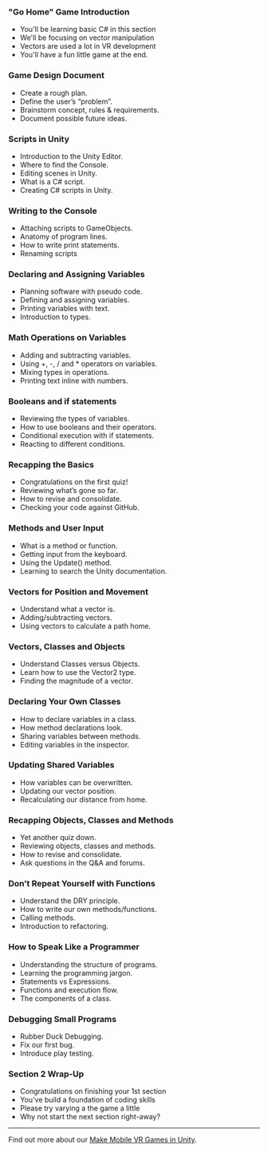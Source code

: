 ### "Go Home" Game Introduction ###

+ You'll be learning basic C# in this section
+ We'll be focusing on vector manipulation
+ Vectors are used a lot in VR development
+ You'll have a fun little game at the end.

### Game Design Document ###

+ Create a rough plan.
+ Define the user’s “problem”.
+ Brainstorm concept, rules & requirements.
+ Document possible future ideas.

### Scripts in Unity ###

+ Introduction to the Unity Editor.
+ Where to find the Console.
+ Editing scenes in Unity.
+ What is a C# script.
+ Creating C# scripts in Unity.

### Writing to the Console ###

+ Attaching scripts to GameObjects.
+ Anatomy of program lines.
+ How to write print statements.
+ Renaming scripts

### Declaring and Assigning Variables ###

+ Planning software with pseudo code.
+ Defining and assigning variables.
+ Printing variables with text.
+ Introduction to types.

### Math Operations on Variables ###

+ Adding and subtracting variables.
+ Using +, -, / and * operators on variables.
+ Mixing types in operations.
+ Printing text inline with numbers.

### Booleans and if statements ###

+ Reviewing the types of variables.
+ How to use booleans and their operators.
+ Conditional execution with if statements.
+ Reacting to different conditions.

### Recapping the Basics ###

+ Congratulations on the first quiz!
+ Reviewing what’s gone so far.
+ How to revise and consolidate.
+ Checking your code against GitHub.

### Methods and User Input ###

+ What is a method or function.
+ Getting input from the keyboard.
+ Using the Update() method.
+ Learning to search the Unity documentation.

### Vectors for Position and Movement ###

+ Understand what a vector is.
+ Adding/subtracting vectors.
+ Using vectors to calculate a path home.

### Vectors, Classes and Objects ###

+ Understand Classes versus Objects.
+ Learn how to use the Vector2 type.
+ Finding the magnitude of a vector.

### Declaring Your Own Classes ###

+ How to declare variables in a class.
+ How method declarations look.
+ Sharing variables between methods.
+ Editing variables in the inspector.

### Updating Shared Variables ###

+ How variables can be overwritten.
+ Updating our vector position.
+ Recalculating our distance from home.

### Recapping Objects, Classes and Methods ###

+ Yet another quiz down.
+ Reviewing objects, classes and methods.
+ How to revise and consolidate.
+ Ask questions in the Q&A and forums.

### Don’t Repeat Yourself with Functions ###

+ Understand the DRY principle.
+ How to write our own methods/functions.
+ Calling methods.
+ Introduction to refactoring.

### How to Speak Like a Programmer ###

+ Understanding the structure of programs.
+ Learning the programming jargon.
+ Statements vs Expressions.
+ Functions and execution flow.
+ The components of a class.

### Debugging Small Programs ###

+ Rubber Duck Debugging.
+ Fix our first bug.
+ Introduce play testing.

### Section 2 Wrap-Up ###

+ Congratulations on finishing your 1st section
+ You've build a foundation of coding skills
+ Please try varying a the game a little
+ Why not start the next section right-away?

---
Find out more about our [Make Mobile VR Games in Unity](https://www.udemy.com/vrcourse/?couponCode=GitHubDiscount).
